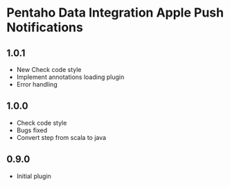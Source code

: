 # Pentaho Data Integration Apple Push Notifications

## 1.0.1

* New Check code style
* Implement annotations loading plugin
* Error handling

## 1.0.0

* Check code style
* Bugs fixed
* Convert step from scala to java


## 0.9.0

* Initial plugin
